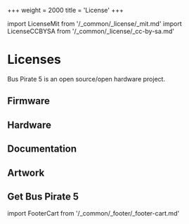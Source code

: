 +++
weight = 2000
title = 'License'
+++

import LicenseMit from '/_common/_license/_mit.md' 
import LicenseCCBYSA from '/_common/_license/_cc-by-sa.md' 

# Licenses

Bus Pirate 5 is an open source/open hardware project.

## Firmware

<LicenseMit/>

## Hardware

<LicenseCCBYSA/>

## Documentation

<LicenseCCBYSA/>

## Artwork

<LicenseCCBYSA/>

## Get Bus Pirate 5

import FooterCart from '/_common/_footer/_footer-cart.md' 

<FooterCart/>